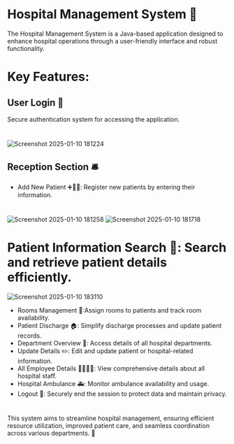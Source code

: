 # Hospital Management System 🏥
The Hospital Management System is a Java-based application designed to enhance hospital operations through a user-friendly interface and robust functionality.
# Key Features:
 ## User Login 🔐
 Secure authentication system for accessing the application.
 #
 ![Screenshot 2025-01-10 181224](https://github.com/user-attachments/assets/d67a6ad0-a261-48a1-8a68-076e02eac8d4)
## Reception Section 🛎️
* Add New Patient ➕👨‍⚕️: Register new patients by entering their information.
 #
 ![Screenshot 2025-01-10 181258](https://github.com/user-attachments/assets/903b7a43-40fd-403c-ac57-e5d937a1966a)
 ![Screenshot 2025-01-10 181718](https://github.com/user-attachments/assets/21e1d99c-acf4-4012-a781-7280dff9bcd3)

# Patient Information Search 🔎: Search and retrieve patient details efficiently.
  ![Screenshot 2025-01-10 183110](https://github.com/user-attachments/assets/89c6e1cd-bed4-456c-8581-9859c5ef0c2a)

* Rooms Management 🚪:Assign rooms to patients and track room availability.
* Patient Discharge 🏠: Simplify discharge processes and update patient records.
* Department Overview 🏢: Access details of all hospital departments.
* Update Details ✏️: Edit and update patient or hospital-related information.
* All Employee Details 👩‍⚕️👨‍⚕️: View comprehensive details about all hospital staff.
* Hospital Ambulance 🚑: Monitor ambulance availability and usage.
* Logout 🚪: Securely end the session to protect data and maintain privacy.
 #
This system aims to streamline hospital management, ensuring efficient resource utilization, improved patient care, and seamless coordination across various departments. 🌟






